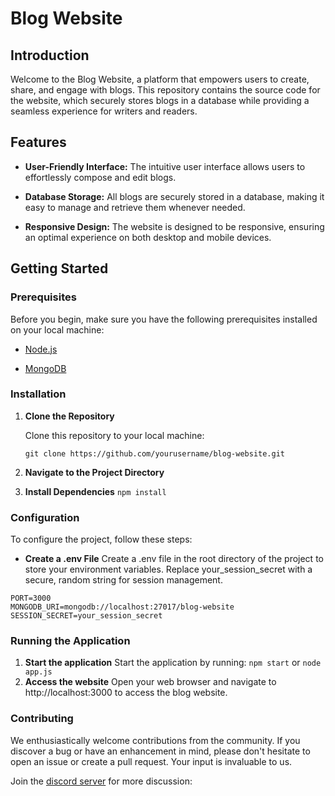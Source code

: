 # Blog Website

## Introduction

Welcome to the Blog Website, a platform that empowers users to create, share, and engage with blogs. This repository contains the source code for the website, which securely stores blogs in a database while providing a seamless experience for writers and readers.

## Features

- **User-Friendly Interface:** The intuitive user interface allows users to effortlessly compose and edit blogs.

- **Database Storage:** All blogs are securely stored in a database, making it easy to manage and retrieve them whenever needed.

- **Responsive Design:** The website is designed to be responsive, ensuring an optimal experience on both desktop and mobile devices.

## Getting Started

### Prerequisites

Before you begin, make sure you have the following prerequisites installed on your local machine:

- [Node.js](https://nodejs.org/)

- [MongoDB](https://www.mongodb.com/)

### Installation

1. **Clone the Repository**

   Clone this repository to your local machine:

   ```
   git clone https://github.com/yourusername/blog-website.git
   ```
   
2. **Navigate to the Project Directory**
3. **Install Dependencies**
    ``` npm install ```

### Configuration
To configure the project, follow these steps:

- **Create a .env File**
  Create a .env file in the root directory of the project to store your environment variables. Replace your_session_secret with a secure, random string for session management.
  
```
PORT=3000
MONGODB_URI=mongodb://localhost:27017/blog-website
SESSION_SECRET=your_session_secret
```

### Running the Application
1. **Start the application**
   Start the application by running:
   ```npm start```
    or
    ```node app.js```
2. **Access the website**
   Open your web browser and navigate to http://localhost:3000 to access the blog website.

### Contributing
We enthusiastically welcome contributions from the community. If you discover a bug or have an enhancement in mind, please don't hesitate to open an issue or create a pull request. Your input is invaluable to us.


Join the [discord server](https://discord.gg/JdFsJPrayj) for more discussion: 
